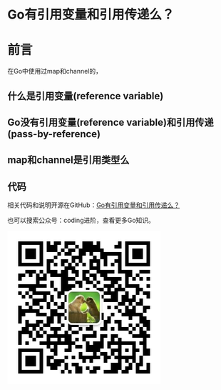 # Go有引用变量和引用传递么？

# 前言

在Go中使用过map和channel的，

## 什么是引用变量(reference variable)



## Go没有引用变量(reference variable)和引用传递(pass-by-reference)



## map和channel是引用类型么



## 代码

相关代码和说明开源在GitHub：[Go有引用变量和引用传递么？](https://github.com/jincheng9/go-tutorial/tree/main/workspace/problem/p3)

也可以搜索公众号：coding进阶，查看更多Go知识。

![df](../../official-blog/qrcode_wechat.jpg) 

